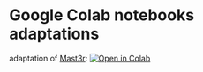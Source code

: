 # Google Colab notebooks adaptations 

adaptation of [Mast3r](https://github.com/naver/mast3r): [![Open in Colab](https://img.shields.io/badge/Open%20in-Colab-blue)](https://colab.research.google.com/github/Brunwo/colabs/blob/main/Mast3r_Gradio.ipynb)
